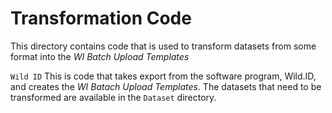 # Transformation Code
This directory contains code that is used to transform datasets from some format into the _WI Batch Upload Templates_ 

```Wild ID``` This is code that takes export from the software program, Wild.ID, and creates the _WI Batach Upload Templates_. The datasets that need to be transformed are available in the ```Dataset``` directory. 


## 
